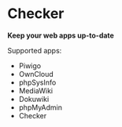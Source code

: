 Checker
=========================

**Keep your web apps up-to-date**

Supported apps:

 * Piwigo
 * OwnCloud
 * phpSysInfo
 * MediaWiki
 * Dokuwiki
 * phpMyAdmin
 * Checker
